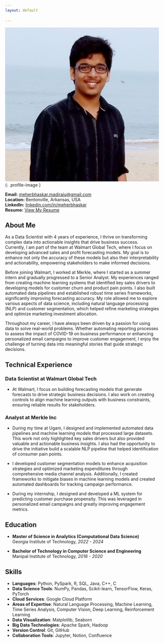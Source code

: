 ```yaml
---
layout: default

---
```


![Meher Bhaskar Madiraju](assets/images/profile.jpeg){: .profile-image }

**Email:** [meherbhaskar.madiraju@gmail.com](mailto:meherbhaskar.madiraju@gmail.com)  
**Location:** Bentonville, Arkansas, USA  
**LinkedIn:** [linkedin.com/in/meherbhaskar](https://linkedin.com/in/meherbhaskar)  
**Resume:** [View My Resume](assets/documents/my_resume.pdf) 

## About Me

As a Data Scientist with 4 years of experience, I thrive on transforming complex data into actionable insights that drive business success. Currently, I am part of the team at Walmart Global Tech, where I focus on developing advanced sales and profit forecasting models. My goal is to enhance not only the accuracy of these models but also their interpretability and actionability, empowering stakeholders to make informed decisions.

Before joining Walmart, I worked at Merkle, where I started as a summer intern and gradually progressed to a Senior Analyst. My experiences ranged from creating machine learning systems that identified key sales drivers to developing models for customer churn and product pain points. I also built automated data pipelines and established robust time series frameworks, significantly improving forecasting accuracy. My role allowed me to explore various aspects of data science, including natural language processing (NLP) and customer segmentation, which helped refine marketing strategies and optimize marketing investment allocation.

Throughout my career, I have always been driven by a passion for using data to solve real-world problems. Whether automating reporting processes to assess the impact of COVID-19 on business performance or enhancing personalized email campaigns to improve customer engagement, I enjoy the challenge of turning data into meaningful stories that guide strategic decisions.

## Technical Experience

### Data Scientist at Walmart Global Tech
* At Walmart, I focus on building forecasting models that generate forecasts to drive strategic business decisions. I also work on creating controls to align machine learning outputs with business constraints, ensuring reliable results for stakeholders.

### Analyst at Merkle Inc  
* During my time at Ugam, I designed and implemented automated data pipelines and machine learning models that processed large datasets. This work not only highlighted key sales drivers but also provided valuable and actionable business insights. I also had the opportunity to drive the initiative build a scalable NLP pipeline that helped identification of consumer pain points.

* I developed customer segmentation models to enhance acquisition strategies and optimized marketing expenditures through comprehensive media channel analysis. Additionally, I created frameworks to mitigate biases in machine learning models and created automated dashboards for tracking campaign performance.

* During my internship, I designed and developed a ML system for predicting customer purchase propensity. This was leveraged in personalized email campaigns and greatly improving engagement metrics.

## Education    
- **Master of Science in Analytics (Computational Data Science)**  
Georgia Institute of Technology, *2022 - 2024*

- **Bachelor of Technology in Computer Science and Engineering**  
Manipal Institute of Technology, *2016 - 2020*



## Skills
- **Languages**: Python, PySpark, R, SQL, Java, C++, C
- **Data Science Tools**: NumPy, Pandas, Scikit-learn, TensorFlow, Keras, PyTorch
- **Cloud Services**: Google Cloud Platform
- **Areas of Expertise**: Natural Language Processing, Machine Learning, Time Series Analysis, Computer Vision, Deep Learning, Reinforcement Learning
- **Data Visualization**: Matplotlib, Seaborn
- **Big Data Technologies**: Apache Spark, Hadoop
- **Version Control**: Git, GitHub
- **Collaboration Tools**: Jupyter, Notion, Confluence

